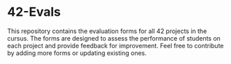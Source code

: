 # 42-Evals
This repository contains the evaluation forms for all 42 projects in the cursus. The forms are designed to assess the performance of students on each project and provide feedback for improvement. Feel free to contribute by adding more forms or updating existing ones.
